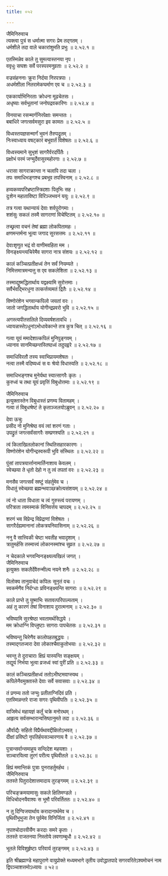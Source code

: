 ```yaml
---
title: ०५२

---
```

जैमिनिरुवाच  
त्यक्त्वा पुत्रं स धर्मात्मा सगरः प्रेम तद्गतम् ।  
धर्मशीले तदा वाले चकारांशुमति प्रभुः ॥ २.५२.१ ॥  
  
एतस्मिन्नेव काले तु सुमत्यास्तनया नृप ।  
ववृधुः सघशः सर्वे परस्परमनुव्रताः ॥ २.५२.२ ॥  
  
वज्रसंहननाः क्रूरा निर्दया निरपत्रपाः ।  
अधर्मशीला नितरामेकघर्माण एव च ॥ २.५२.३ ॥  
  
एककार्याभिनिरताः क्रोधना मूढचेतसः ।  
अधृष्याः सर्वभूतानां जनोपद्रवकारिणः ॥ २.५२.४ ॥  
  
विनयाचा रसन्मार्गनिरपेक्षाः समन्ततः ।  
बबाधिरे जगत्सर्वमसुरा इव कामतः ॥ २.५२.५ ॥  
  
विध्वस्तयज्ञसन्मार्गं भुवनं तैरुपद्रुतम् ।  
निःस्वाध्याय वषट्कारं बभूवार्तं विशेषतः ॥ २.५२.६ ॥  
  
विध्वस्यमाने सुभृशं सागरैर्वरदर्पितैः ।  
प्रक्षोभं परमं जग्मुर्देवासुरमहोरगाः ॥ २.५२.७ ॥  
  
धरासा सागराक्रान्ता न चलापि तदा चला ।  
तपः समाधिभङ्गश्च प्रबभूव तपस्विनाम् ॥ २.५२.८ ॥  
  
हव्यकव्यपरिभ्रष्टास्त्रिदशाः पितृभिः सह ।  
दुःशेन महाताविष्टा विरिञ्जभवनं ययुः ॥ २.५२.९ ॥  
  
तत्र गत्वा यथान्यायं देवाः शर्वपुरोगमाः ।  
शशंसुः सकलं तस्मै सागराणां विचेष्टितम् ॥ २.५२.१० ॥  
  
तच्छ्रत्वा वचनं तेषां ब्रह्मा लोकपितामहः ।  
क्षणमन्तर्मना भूत्वा जगाद सुरसत्तमः ॥ २.५२.११ ॥  
  
देवाःशृणुत भद्रं वो वाणीमवहिता मम ।  
विनङ्क्ष्यन्त्यचिरेमैव सागरा नात्र संशयः ॥ २.५२.१२ ॥  
  
कालं कञ्चित्प्रतीक्षध्वं तेन सर्वं नियम्यते ।  
निमित्तमात्रमन्यत्तु स एव सकलेशिता ॥ २.५२.१३ ॥  
  
तस्माद्युष्मद्धितार्थाय यद्वक्ष्यामि सुरोत्तमाः ।  
सर्वैर्भवद्भिरधुना तत्कर्त्तव्यमतं द्रितैः ॥ २.५२.१४ ॥  
  
विष्णोरंशेन भगवान्कपिलो जयतां वरः ।  
जातो जगद्धितार्थाय योगीन्द्रप्रवरो भुवि ॥ २.५२.१५ ॥  
  
अगस्त्यपीतसलिले दिव्यवर्षशतावधि ।  
ध्यायन्नास्तेऽधुनांऽभोधावेकान्ते तत्र कुत्र चित् ॥ २.५२.१६ ॥  
  
गत्वा यूयं ममादेशात्कपिलं मुनिपुङ्गवम् ।  
ध्यानाव सानमिच्छन्तस्तिष्ठध्वं तदुपह्वरे ॥ २.५२.१७ ॥  
  
समाधिविरतौ तस्य स्वाभिप्रायमशेषतः ।  
नत्वा तस्मै वदिष्यध्वं स वः श्रेयो विधास्यति ॥ २.५२.१८ ॥  
  
समाधिभङ्गश्च मुनेर्यथा स्यात्सागरैः कृतः ।  
कुरुध्वं च तथा यूयं प्रवृत्तिं विबुधोत्तमाः ॥ २.५२.१९ ॥  
  
जैमिनिरुवाच  
इत्युक्तास्तेन विबुधास्तं प्रणम्य वितामहम् ।  
गत्वा तं विबुधश्रेष्टं ते कृताञ्जलयोऽब्रुवन् ॥ २.५२.२० ॥  
  
देवा ऊचुः  
प्रसीद नो मुनिश्रेष्ठ वयं त्वां शरणं गताः ।  
उपद्रुतं जगत्सर्वंसागरैः सम्प्रणश्यति ॥ २.५२.२१ ॥  
  
त्वं किलाखिललोकानां स्थितिसहारकारणः ।  
विष्णोरंशेन योगीन्द्रस्वरूपी भुवि संस्थितः ॥ २.५२.२२ ॥  
  
पुंसां तापत्रयार्त्तानामार्तिनाशाय केवलम् ।  
स्वेच्छया ते धृतो देहो न तु त्वं तपतां वरः ॥ २.५२.२३ ॥  
  
मनसैव जगत्सर्वं स्रष्टुं संहर्तुमेव च ।  
विधातुं स्वेच्छया ब्रह्मन्भवाञ्छक्रोत्यसंशयम् ॥ २.५२.२४ ॥  
  
त्वं नो धाता विधाता च त्वं गुरुस्त्वं परायणम् ।  
परित्राता त्वमस्माकं विनिवर्त्तय चापदम् ॥ २.५२.२५ ॥  
  
शरणं भव विप्रेन्द्र विप्रेद्राणां विशेषतः ।  
सागरैर्दह्यमानानां लोकत्रयनिवासिनाम् ॥ २.५२.२६ ॥  
  
ननु वै सात्त्विकी चेष्टा भवतीह भवादृशाम् ।  
त्रातुमर्हसि तस्मात्त्वं लोकानस्मांश्च सुव्रत ॥ २.५२.२७ ॥  
  
न चेदकाले भगवन्विनङ्क्ष्यत्यखिलं जगत् ।  
जैमिनिरुवाच  
इत्युक्तः सकलैर्देवैरुन्मील्य नयने शनैः ॥ २.५२.२८ ॥  
  
विलोक्य तानुवाचेदं कपिलः सूनृतं वचः ।  
स्वकर्मणैव निर्दग्धाः प्रविनङ्क्ष्यन्ति सागराः ॥ २.५२.२९ ॥  
  
काले प्राप्ते तु युष्माभिः सतावत्परिपाल्यताम् ।  
अहं तु कारणं तेषां विनाशाय दुरात्मनाम् ॥ २.५२.३० ॥  
  
भविष्यामि सुरश्रेष्ठा भवतामर्थसिद्धये ।  
मम क्रोधाग्नि विप्लुष्टाः सागराः पापचेतसः ॥ २.५२.३१ ॥  
  
भविष्यन्तु चिरेणैव कालोपहतबुद्धयः ।  
तस्माद्गतज्वरा देवा लोकाश्चैवाकुतोभयाः ॥ २.५२.३२ ॥  
  
भवन्तु ते दुराचाराः क्षिप्रं यास्यन्ति सङ्क्षयम् ।  
तद्यूयं निर्भया भूत्वा व्रजध्वं स्वां पुरीं प्रति ॥ २.५२.३३ ॥  
  
कालं कञ्चित्प्रतीक्षध्वं ततोऽभीष्टमवाप्स्यथ ।  
कपिलेनैवमुक्तास्ते देवाः सर्वे सवासवाः ॥ २.५२.३४ ॥  
  
तं प्रणम्य ततो जग्मुः प्रतीताग्निदिवं प्रति ।  
एतस्मिन्नन्तरे राजा सगरः पृथिवीपतिः ॥ २.५२.३५ ॥  
  
वाजिमेधं महायज्ञं कर्तुं चक्रे मनोरथम् ।  
आहृत्य सर्वसम्भारान्वसिष्ठानुमते तदा ॥ २.५२.३६ ॥  
  
और्वाद्यैः सहितो विप्रैर्यथावद्दीक्षितोऽभवत् ।  
दीक्षां प्रविष्टो नृपतिर्हयसञ्चारणाय वै ॥ २.५२.३७ ॥  
  
पुत्रान्सर्वान्समाहूय सन्दिदेश महयशाः ।  
सञ्चारयित्वा तुरगं परीत्य पृथिवीतले ॥ २.५२.३८ ॥  
  
क्षिप्रं ममान्तिकं पुत्राः पुनराहर्तुमर्हथ ।  
जैमिनिरुवाच  
ततस्ते पितुरादेशात्तमादाय तुरङ्गमम् ॥ २.५२.३९ ॥  
  
परिचङ्क्रमयामासुः सकले क्षितिमण्डले ।  
विधिचोदनयैवाश्वः स भूमौ परिवर्तिततः ॥ २.५२.४० ॥  
  
न तु दिग्विजयार्थाय करादानार्थमेव च ।  
पृथिवीभूभुजा तेन पूर्वमेव विनिर्जिता ॥ २.५२.४१ ॥  
  
नृपाश्चोदारवीर्येण करदाः समरे कृताः ।  
ततस्ते राजतनया निस्तोये लवणाम्बुधौ ॥ २.५२.४२ ॥  
  
भूतले विविशुर्हृष्टाः परिवार्य तुरङ्गमम् ॥ २.५२.४३ ॥  
  
इति श्रीब्रह्माण्डे महापुराणे वायुप्रोक्ते मध्यमभागे तृतीय उवोद्धातपादे सगरवरितेऽश्वमोचनं नाम द्विपञ्चाशत्तमोऽध्यायः ॥ ५२॥  
                                              